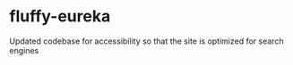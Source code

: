 # fluffy-eureka
Updated codebase for accessibility so that the site is optimized for search engines
